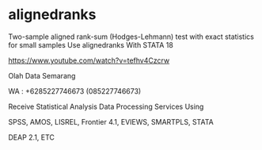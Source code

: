 # alignedranks
Two-sample aligned rank-sum (Hodges-Lehmann) test with exact statistics for small samples Use alignedranks With STATA 18

https://www.youtube.com/watch?v=tefhv4Czcrw

Olah Data Semarang

WA : +6285227746673 (085227746673)

Receive Statistical Analysis Data Processing Services Using

SPSS, AMOS, LISREL, Frontier 4.1, EVIEWS, SMARTPLS, STATA

DEAP 2.1, ETC
